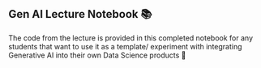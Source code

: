## Gen AI Lecture Notebook 📚

The code from the lecture is provided in this completed notebook for any students that want to use it as a template/ experiment with integrating Generative AI into their own Data Science products 💪
